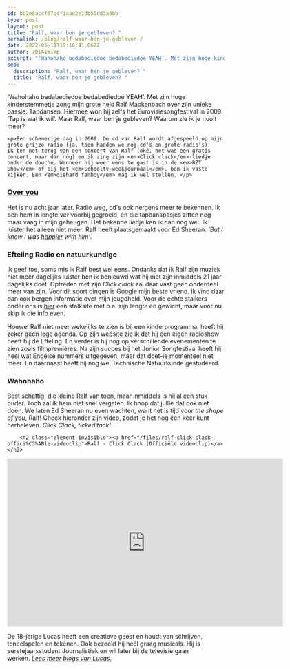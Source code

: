 ```yaml
---
id: bb2e8accf67b4f1aae2e1db55dd3a8bb
type: post
layout: post
title: "Ralf, waar ben je gebleven? "
permalink: /blog/ralf-waar-ben-je-gebleven-/
date: 2022-05-11T19:16:41.067Z
author: 7biA1WiYB
excerpt: "‘Wahohaho bedabediedoe bedabediedoe YEAH’. Met zijn hoge kinderstemmetje zong mijn grote held Ralf Mackenbach over zijn unieke passie: Tapdansen. Hiermee won hij zelfs het Eurovisiesongfestival in 2009. ‘Tap is wat ik wil’. Maar Ralf, waar ben je gebleven? Waarom zie ik je nooit meer?   "
seo:
  description: "Ralf, waar ben je gebleven? "
  title: "Ralf, waar ben je gebleven? "
---
```

‘Wahohaho bedabediedoe bedabediedoe YEAH’. Met zijn hoge kinderstemmetje zong mijn grote held Ralf Mackenbach over zijn unieke passie: Tapdansen. Hiermee won hij zelfs het Eurovisiesongfestival in 2009. ‘Tap is wat ik wil’. Maar Ralf, waar ben je gebleven? Waarom zie ik je nooit meer?   

    <p>Een schemerige dag in 2009. De cd van Ralf wordt afgespeeld op mijn grote grijze radio (ja, toen hadden we nog cd's en grote radio's). Ik ben net terug van een concert van Ralf (oké, het was een gratis concert, maar dan nóg) en ik zing zijn <em>Click clack</em>-liedje onder de douche. Wanneer hij weer eens te gast is in de <em>BZT Show</em> of bij het <em>Schooltv-weekjournaal</em>, ben ik vaste kijker. Een <em>diehard fanboy</em> mag ik wel stellen. </p>
<h3><a href="https://www.youtube.com/watch?v=FUu5qPE9CDI" strong="">Over you</a> </h3>
<p>Het is nu acht jaar later. Radio weg, cd's ook nergens meer te bekennen. Ik ben hem in lengte ver voorbij gegroeid, en die tapdanspasjes zitten nog maar vaag in mijn geheugen. Het bekende liedje ken ik dan nog wel. Ik luister het alleen niet meer. Ralf heeft plaatsgemaakt voor Ed Sheeran.<em> ‘But I know I was <a href="https://www.youtube.com/watch?v=8TpcBDJZsJA" target="_blank">happier</a> with him’</em>. </p>
<h3>Efteling Radio en natuurkundige</h3>
<p>Ik geef toe, soms mis ik Ralf best wel eens. Ondanks dat ik Ralf zijn muziek niet meer dagelijks luister ben ik benieuwd wat hij met zijn inmiddels 21 jaar dagelijks doet. Optreden met zijn <em>Click clack</em> zal daar vast geen onderdeel meer van zijn. Voor dit soort dingen is Google mijn beste vriend. Ik vind daar dan ook bergen informatie over mijn jeugdheld. Voor de echte stalkers onder ons is <a href="http://taddlr.com/nl/celebrity/ralf-mackenbach/" target="_blank">hier</a> een stalksite met o.a. zijn lengte en gewicht, maar voor nu skip ik die info even.</p>
<p>Hoewel Ralf niet meer wekelijks te zien is bij een kinderprogramma, heeft hij zeker geen lege agenda. Op zijn website zie ik dat hij een eigen radioshow heeft bij de Efteling. En verder is hij nog op verschillende evenementen te zien zoals filmpremières. Na zijn succes bij het Junior Songfestival heeft hij heel wat Engelse nummers uitgegeven, maar dat doet-ie momenteel niet meer. En daarnaast heeft hij nog wel Technische Natuurkunde gestudeerd.</p>
<h3>Wahohaho</h3>
<p>Best schattig, die kleine Ralf van toen, maar inmiddels is hij al een stuk ouder. Toch zal ik hem niet snel vergeten. Ik hoop dat jullie dat ook niet doen. We laten Ed Sheeran nu even wachten, want het is tijd voor <em>the shape of you</em>, Ralf! Check hieronder zijn video, zodat je het nog één keer kunt herbeleven. <em>Click Clack, tickeditack!</em></p>
<p><div class="media media-element-container media-default"><div id="file-418788" class="file file-video file-video-youtube">

        <h2 class="element-invisible"><a href="/files/ralf-click-clack-offici%C3%ABle-videoclip">Ralf - Click Clack (Officiële videoclip)</a></h2>
    
  
  <div class="content">
    <div class="media-youtube-video file media-element file-default media-youtube-1">
  <iframe class="media-youtube-player" width="640" height="390" title="Ralf - Click Clack (Officiële videoclip)" src="https://www.youtube.com/embed/fhrYAIycsBE?wmode=opaque&controls=" name="Ralf - Click Clack (Officiële videoclip)" frameborder="0" allowfullscreen="">Video van Ralf - Click Clack (Officiële videoclip)</iframe>
</div>
  </div>

  
</div>
</div>
<p>De 18-jarige Lucas heeft een creatieve geest en houdt van schrijven, toneelspelen en tekenen. Ook bezoekt hij héél graag musicals. Hij is eerstejaarsstudent Journalistiek en wil later bij de televisie gaan werken. <em><a href="https://7dagen.netlify.app/users/lucas-versteeg">Lees meer blogs van Lucas.</a></em></p>  
